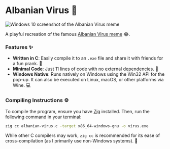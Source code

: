 # Albanian Virus 🦠

![Windows 10 screenshot of the Albanian Virus meme](./screenshot.png)

A playful recreation of the famous [Albanian Virus meme](https://www.reddit.com/r/masterhacker/comments/hbo7j2/the_virus_no_one_can_beat/) 😂.

### Features ✨

- **Written in C**: Easily compile it to an `.exe` file and share it with friends for a fun prank. 🎉
- **Minimal Code**: Just 11 lines of code with no external dependencies. 📝
- **Windows Native**: Runs natively on Windows using the Win32 API for the pop-up. It can also be executed on Linux, macOS, or other platforms via Wine. 💻

### Compiling Instructions ⚙️

To compile the program, ensure you have [Zig](https://ziglang.org/) installed. Then, run the following command in your terminal:

```sh
zig cc albanian-virus.c -target x86_64-windows-gnu -o virus.exe
```

While other C compilers may work, `zig cc` is recommended for its ease of cross-compilation (as I primarily use non-Windows systems). 🚀

